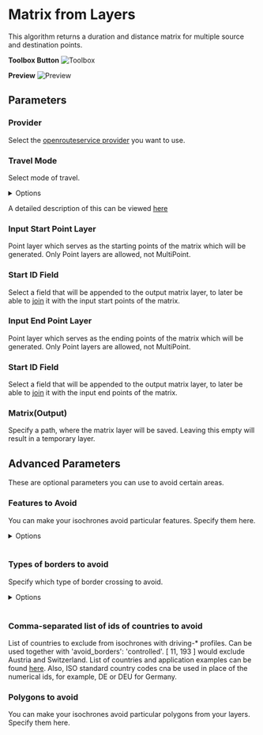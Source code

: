 # Matrix from Layers
This algorithm returns a duration and distance matrix for multiple source and destination points.

**Toolbox Button**
<img src="/img/matrix_from_layers_toolbox.png" alt="Toolbox">

**Preview**
<img src="/img/matrix_from_layers_preview.png" alt="Preview">

## Parameters

### Provider
Select the [openrouteservice provider](../installation_and_setup.md) you want to use.

### Travel Mode
Select mode of travel.

<details>
<summary>Options</summary>
<br>
<ul>
 <li>driving-car</li>
 <li>driving-hgv</li>
 <li>cycling-regular</li>
 <li>cycling-road</li>
 <li>cycling-mountain</li>
 <li>cycling-electric</li>
 <li>foot-walking</li>
 <li>foot-hiking</li>
 <li>wheelchair</li>
</ul>
</details>

A detailed description of this can be viewed [here](https://giscience.github.io/openrouteservice/technical-details/travel-speeds/#travel-time-calculation)

### Input Start Point Layer
Point layer which serves as the starting points of the matrix which will be generated. Only Point layers are allowed, not MultiPoint.

### Start ID Field
Select a field that will be appended to the output matrix layer, to later be able to [join](https://docs.qgis.org/3.34/en/docs/user_manual/working_with_vector/joins_relations.html) it with the input start points of the matrix.

### Input End Point Layer
Point layer which serves as the ending points of the matrix which will be generated. Only Point layers are allowed, not MultiPoint.

### Start ID Field
Select a field that will be appended to the output matrix layer, to later be able to [join](https://docs.qgis.org/3.34/en/docs/user_manual/working_with_vector/joins_relations.html) it with the input end points of the matrix.

### Matrix(Output)
Specify a path, where the matrix layer will be saved. Leaving this empty will result in a temporary layer. 

## Advanced Parameters
These are optional parameters you can use to avoid certain areas.

### Features to Avoid
You can make your isochrones avoid particular features. Specify them here.

<details>
<summary>Options</summary>
<br>
<ul>
  <li>Highways</li>
  <li>Tollways</li>
  <li>Ferries</li>
  <li>Fords</li>
  <li>Steps</li>
</ul>
</details>
<br>

### Types of borders to avoid
Specify which type of border crossing to avoid.

<details>
<summary>Options</summary>
<br>
<ul>
  <li>all</li>
  <li>controlled</li>
</ul>
</details>
<br>

### Comma-separated list of ids of countries to avoid
List of countries to exclude from isochrones with driving-* profiles. Can be used together with 'avoid_borders': 'controlled'. [ 11, 193 ] would exclude Austria and Switzerland. List of countries and application examples can be found [here](https://giscience.github.io/openrouteservice/technical-details/country-list). Also, ISO standard country codes cna be used in place of the numerical ids, for example, DE or DEU for Germany.

### Polygons to avoid
You can make your isochrones avoid particular polygons from your layers. Specify them here.